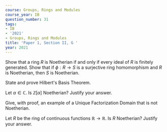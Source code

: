 ```yaml
---
course: Groups, Rings and Modules
course_year: IB
question_number: 31
tags:
- IB
- '2021'
- Groups, Rings and Modules
title: 'Paper 1, Section II, G '
year: 2021
---
```




Show that a ring $R$ is Noetherian if and only if every ideal of $R$ is finitely generated. Show that if $\phi: R \rightarrow S$ is a surjective ring homomorphism and $R$ is Noetherian, then $S$ is Noetherian.

State and prove Hilbert's Basis Theorem.

Let $\alpha \in \mathbb{C}$. Is $\mathbb{Z}[\alpha]$ Noetherian? Justify your answer.

Give, with proof, an example of a Unique Factorization Domain that is not Noetherian.

Let $R$ be the ring of continuous functions $\mathbb{R} \rightarrow \mathbb{R}$. Is $R$ Noetherian? Justify your answer.